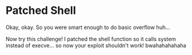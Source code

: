 # Patched Shell

Okay, okay. So you were smart enough to do basic overflow huh...

Now try this challenge!
I patched the shell function so it calls system instead of execve...
so now your exploit shouldn't work! bwahahahahaha
